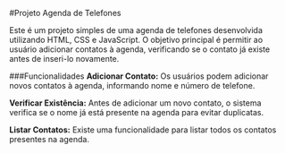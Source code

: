 #Projeto Agenda de Telefones

Este é um projeto simples de uma agenda de telefones desenvolvida utilizando HTML, CSS e JavaScript. O objetivo principal é permitir ao usuário adicionar contatos à agenda, verificando se o contato já existe antes de inseri-lo novamente.

###Funcionalidades
**Adicionar Contato:** Os usuários podem adicionar novos contatos à agenda, informando nome e número de telefone.

**Verificar Existência:** Antes de adicionar um novo contato, o sistema verifica se o nome já está presente na agenda para evitar duplicatas.

**Listar Contatos:** Existe uma funcionalidade para listar todos os contatos presentes na agenda.